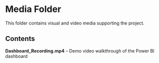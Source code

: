 # Media Folder

This folder contains visual and video media supporting the project.

## Contents

**Dashboard_Recording.mp4** – Demo video walkthrough of the Power BI dashboard
